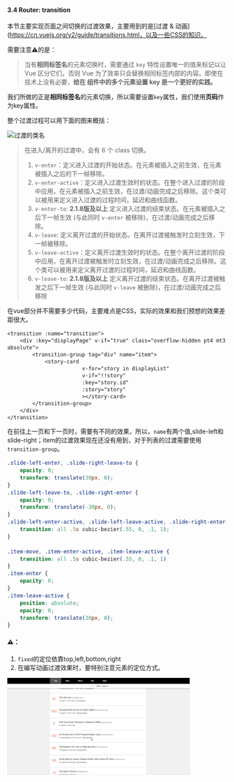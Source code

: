 #### 3.4 Router: transition
本节主要实现页面之间切换的过渡效果，主要用到的是[过渡 & 动画](https://cn.vuejs.org/v2/guide/transitions.html，以及一些CSS的知识。

需要注意⚠️的是：

> 当有**相同标签名**的元素切换时，需要通过 `key` 特性设置唯一的值来标记以让 Vue 区分它们，否则 Vue 为了效率只会替换相同标签内部的内容。即使在技术上没有必要，**给在 <transition> 组件中的多个元素设置 key 是一个更好的实践。**

我们所做的正是**相同标签名**的元素切换，所以需要设置`key`属性，我们使用**页码**作为key属性。

整个过渡过程可以用下面的图来概括：

![过渡的类名](https://cn.vuejs.org/images/transition.png)

> 在进入/离开的过渡中，会有 6 个 class 切换。
>
> 1. `v-enter`：定义进入过渡的开始状态。在元素被插入之前生效，在元素被插入之后的下一帧移除。
> 2. `v-enter-active`：定义进入过渡生效时的状态。在整个进入过渡的阶段中应用，在元素被插入之前生效，在过渡/动画完成之后移除。这个类可以被用来定义进入过渡的过程时间，延迟和曲线函数。
> 3. `v-enter-to`: **2.1.8版及以上** 定义进入过渡的结束状态。在元素被插入之后下一帧生效 (与此同时 `v-enter` 被移除)，在过渡/动画完成之后移除。
> 4. `v-leave`: 定义离开过渡的开始状态。在离开过渡被触发时立刻生效，下一帧被移除。
> 5. `v-leave-active`：定义离开过渡生效时的状态。在整个离开过渡的阶段中应用，在离开过渡被触发时立刻生效，在过渡/动画完成之后移除。这个类可以被用来定义离开过渡的过程时间，延迟和曲线函数。
> 6. `v-leave-to`: **2.1.8版及以上** 定义离开过渡的结束状态。在离开过渡被触发之后下一帧生效 (与此同时 `v-leave` 被删除)，在过渡/动画完成之后移除

在vue部分并不需要多少代码，主要难点是CSS，实际的效果和我们预想的效果差距很大。

``` vue
<transition :name="transition">
    <div :key="displayPage" v-if="true" class="overflow-hidden pt4 mt3 absolute">
        <transition-group tag="div" name="item">
            <story-card
                        v-for="story in displayList"
                        v-if="!!story"
                        :key="story.id"
                        :story="story"
                       	></story-card>
        </transition-group>
    </div>
</transition>
```

在前往上一页和下一页时，需要有不同的效果，所以，`name`有两个值,slide-left和slide-right；item的过渡效果现在还没有用到，对于列表的过渡需要使用`transition-group`。

``` css
.slide-left-enter, .slide-right-leave-to {
    opacity: 0;
    transform: translate(30px, 0);
}
.slide-left-leave-to, .slide-right-enter {
    opacity: 0;
    transform: translate(-30px, 0);
}
.slide-left-enter-active, .slide-left-leave-active, .slide-right-enter-active, .slide-right-leave-active {
    transition: all .5s cubic-bezier(.55, 0, .1, 1);
}

.item-move, .item-enter-active, .item-leave-active {
    transition: all .5s cubic-bezier(.55, 0, .1, 1)
}
.item-enter {
    opacity: 0;
}
.item-leave-active {
    position: absolute;
    opacity: 0;
    transform: translate(30px, 0);
}
```

#### ⚠️：

1. `fixed`的定位依靠top,left,bottom,right
2. 在编写动画过渡效果时，要特别注意元素的定位方式。

![效果](./img/3.4-Router-transition.gif)
